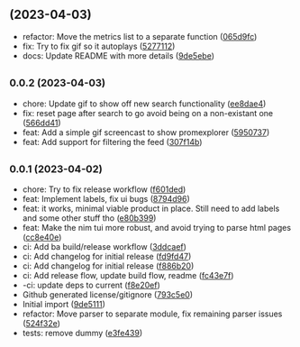 ##  (2023-04-03)

* refactor: Move the metrics list to a separate function ([065d9fc](https://github.com/marcusramberg/promexplorer/commit/065d9fc))
* fix: Try to fix gif so it autoplays ([5277112](https://github.com/marcusramberg/promexplorer/commit/5277112))
* docs: Update README with more details ([9de5ebe](https://github.com/marcusramberg/promexplorer/commit/9de5ebe))



## <small>0.0.2 (2023-04-03)</small>

* chore: Update gif to show off new search functionality ([ee8dae4](https://github.com/marcusramberg/promexplorer/commit/ee8dae4))
* fix: reset page after search to go avoid being on a non-existant one ([566dd41](https://github.com/marcusramberg/promexplorer/commit/566dd41))
* feat: Add a simple gif screencast to show promexplorer ([5950737](https://github.com/marcusramberg/promexplorer/commit/5950737))
* feat: Add support for filtering the feed ([307f14b](https://github.com/marcusramberg/promexplorer/commit/307f14b))



## <small>0.0.1 (2023-04-02)</small>

* chore: Try to fix release workflow ([f601ded](https://github.com/marcusramberg/promexplorer/commit/f601ded))
* feat: Implement labels, fix ui bugs ([8794d96](https://github.com/marcusramberg/promexplorer/commit/8794d96))
* feat: it works, minimal viable product in place. Still need to add labels and some other stuff tho ([e80b399](https://github.com/marcusramberg/promexplorer/commit/e80b399))
* feat: Make the nim tui more robust, and avoid trying to parse html pages ([cc8e40e](https://github.com/marcusramberg/promexplorer/commit/cc8e40e))
* ci: Add ba build/release workflow ([3ddcaef](https://github.com/marcusramberg/promexplorer/commit/3ddcaef))
* ci: Add changelog for initial release ([fd9fd47](https://github.com/marcusramberg/promexplorer/commit/fd9fd47))
* ci: Add changelog for initial release ([f886b20](https://github.com/marcusramberg/promexplorer/commit/f886b20))
* ci: Add release flow, update build flow, readme ([fc43e7f](https://github.com/marcusramberg/promexplorer/commit/fc43e7f))
* -ci: update deps to current ([f8e20ef](https://github.com/marcusramberg/promexplorer/commit/f8e20ef))
* Github generated license/gitignore ([793c5e0](https://github.com/marcusramberg/promexplorer/commit/793c5e0))
* Initial import ([9de5111](https://github.com/marcusramberg/promexplorer/commit/9de5111))
* refactor: Move parser to separate module, fix remaining parser issues ([524f32e](https://github.com/marcusramberg/promexplorer/commit/524f32e))
* tests: remove dummy ([e3fe439](https://github.com/marcusramberg/promexplorer/commit/e3fe439))



